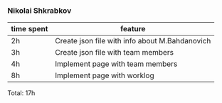 ### Nikolai Shkrabkov
| time spent | feature                                           |
| ---------- | ------------------------------------------------- |
| 2h         | Create json file with info about M.Bahdanovich    |
| 3h         | Create json file with team members                |
| 4h         | Implement page with team members                  |
| 8h         | Implement page with worklog                       |

Total: 17h